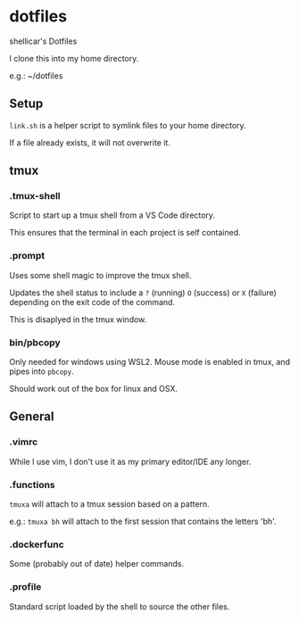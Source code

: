 # dotfiles

shellicar's Dotfiles

I clone this into my home directory.

e.g.: ~/dotfiles

## Setup

`link.sh` is a helper script to symlink files to your home directory.

If a file already exists, it will not overwrite it.

## tmux

### .tmux-shell

Script to start up a tmux shell from a VS Code directory.

This ensures that the terminal in each project is self contained.

### .prompt

Uses some shell magic to improve the tmux shell.

Updates the shell status to include a `?` (running) `O` (success) or `X` (failure) depending on the exit code of the command.

This is disaplyed in the tmux window.

### bin/pbcopy

Only needed for windows using WSL2. Mouse mode is enabled in tmux, and pipes into `pbcopy`.

Should work out of the box for linux and OSX.

## General

### .vimrc

While I use vim, I don't use it as my primary editor/IDE any longer.

### .functions

`tmuxa` will attach to a tmux session based on a pattern.

e.g.: `tmuxa bh` will attach to the first session that contains the letters 'bh'.

### .dockerfunc

Some (probably out of date) helper commands.

### .profile

Standard script loaded by the shell to source the other files.
